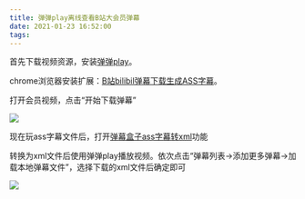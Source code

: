 ```yaml
---
title: 弹弹play离线查看B站大会员弹幕
date: 2021-01-23 16:52:00
tags:
---
```


首先下载视频资源，安装[弹弹play](https://www.dandanplay.com/)。

chrome浏览器安装扩展：[B站bilibil弹幕下载生成ASS字幕](https://chromewebstore.google.com/detail/b%E7%AB%99bilibil%E5%BC%B9%E5%B9%95%E4%B8%8B%E8%BD%BD%E7%94%9F%E6%88%90ass%E5%AD%97%E5%B9%95/dcplofbjeacbmklahfjhnfnpkbdacbgn)。

打开会员视频，点击“开始下载弹幕”
<!-- more -->
![](https://oscimg.oschina.net/oscnet/up-f4d4780163eaf8563ac0e67e38e3ff75c8f.png)

现在玩ass字幕文件后，打开[弹幕盒子ass字幕转xml](https://danmubox.gitee.io/convert)功能

转换为xml文件后使用弹弹play播放视频。依次点击“弹幕列表->添加更多弹幕->加载本地弹幕文件”，选择下载的xml文件后确定即可

![](https://oscimg.oschina.net/oscnet/up-8ef9462be0f41875ebd4deddbccca5bc3e3.png)